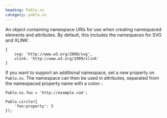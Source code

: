 ```yaml
--- 
heading: Pablo.ns
category: pablo.ns
---
```


An object containing namespace URIs for use when creating namespaced elements and attributes. By default, this includes the namespaces for SVG and XLINK:

    {
        svg: 'http://www.w3.org/2000/svg',
        xlink: 'http://www.w3.org/1999/xlink'
    }

If you want to support an additional namespace, set a new property on `Pablo.ns`. The namespace can then be used in attributes, separated from the namespaced property name with a colon `:`

    Pablo.ns.foo = 'http://example.com';

    Pablo.circle({
        'foo:property': 5
    });
